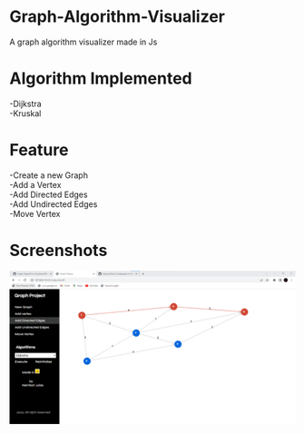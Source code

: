 # Graph-Algorithm-Visualizer
A graph algorithm visualizer made in Js
# Algorithm Implemented

-Dijkstra <br>
-Kruskal

# Feature 
-Create a new Graph <br>
-Add a Vertex     <br>
-Add Directed Edges  <br>
-Add Undirected Edges <br>
-Move Vertex

# Screenshots
<img src="https://github.com/NembotJules/Graph-Algorithm-Visualizer/blob/main/Capture%20d%E2%80%99%C3%A9cran%202022-12-23%20065428.png">

